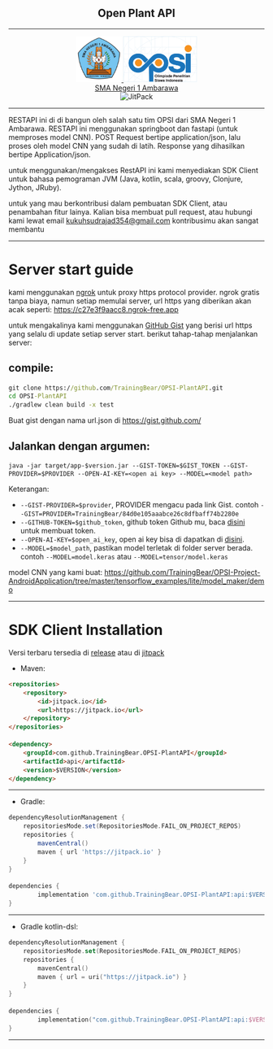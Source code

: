 <h2 align="center">Open Plant API</h2>

---

<p align="center">
    <a href="https://sman1ambarawa.sch.id/">
        <img src="SMANEGA.png" alt="SMANEGA" width="90" height="90" title="SMA NEGERI 1 AMBARAWA" >
    </a>
    <a href="https://sma.pusatprestasinasional.kemdikbud.go.id/opsi/">
        <img src="logoopsi.png" width="145" height="90" title="Olimipiade Penelitian Sains Nasional"><br>
    </a>
    <a href="https://sman1ambarawa.sch.id/">SMA Negeri 1 Ambarawa</a>
    <br href="https://jitpack.io/#TrainingBear/OPSI-PlantAPI">
        <img src="https://jitpack.io/v/TrainingBear/OPSI-PlantAPI.svg" alt="JitPack">
    </a>
</p>



***
RESTAPI ini di di bangun oleh salah satu tim OPSI dari SMA Negeri 1 Ambarawa.
RESTAPI ini menggunakan springboot dan fastapi (untuk memproses model CNN).
POST Request bertipe application/json, lalu proses oleh 
model CNN yang sudah di latih. Response yang dihasilkan bertipe Application/json.

untuk menggunakan/mengakses RestAPI ini kami menyediakan SDK Client untuk bahasa pemograman JVM (Java, kotlin, scala, groovy,
Clonjure, Jython, JRuby).

untuk yang mau berkontribusi dalam pembuatan SDK Client, atau penambahan fitur lainya.
Kalian bisa membuat pull request, atau hubungi kami lewat email kukuhsudrajad354@gmail.com kontribusimu akan sangat membantu
*** 

# Server start guide
kami menggunakan [ngrok](https://ngrok.com) untuk proxy https protocol provider.
ngrok gratis tanpa biaya, namun setiap memulai server, url https yang diberikan akan acak seperti: https://c27e3f9aacc8.ngrok-free.app

untuk mengakalinya kami menggunakan [GitHub Gist](https://gist.github.com/) yang berisi url https yang selalu di update setiap server start.
berikut tahap-tahap menjalankan server:

compile:
-
```cmd
git clone https://github.com/TrainingBear/OPSI-PlantAPI.git
cd OPSI-PlantAPI
./gradlew clean build -x test
```
Buat gist dengan nama url.json di https://gist.github.com/

Jalankan dengan argumen:
- 
```text 
java -jar target/app-$version.jar --GIST-TOKEN=$GIST_TOKEN --GIST-PROVIDER=$PROVIDER --OPEN-AI-KEY=<open ai key> --MODEL=<model path>
```
Keterangan:
- `--GIST-PROVIDER=$provider`, PROVIDER mengacu pada link Gist. contoh `--GIST=PROVIDER=TrainingBear/84d0e105aaabce26c8dfbaff74b2280e`
- `--GITHUB-TOKEN=$github_token`, github token Github mu, baca [disini](https://docs.github.com/en/authentication/keeping-your-account-and-data-secure/creating-a-personal-access-token) untuk membuat token.
- `--OPEN-AI-KEY=$open_ai_key`, open ai key bisa di dapatkan di [disini](https://platform.openai.com/account/api-keys).
- `--MODEL=$model_path`, pastikan model terletak di folder server berada. contoh ```--MODEL=model.keras``` atau `--MODEL=tensor/model.keras`

model CNN yang kami buat: https://github.com/TrainingBear/OPSI-Project-AndroidApplication/tree/master/tensorflow_examples/lite/model_maker/demo

---
# SDK Client Installation
Versi terbaru tersedia di [release](https://github.com/TrainingBear/OPSI-PlantAPI/releases)
atau di [jitpack](https://jitpack.io/#TrainingBear/OPSI-PlantAPI)
- Maven:
```html
<repositories>
	<repository>
	    <id>jitpack.io</id>
	    <url>https://jitpack.io</url>
	</repository>
</repositories>

<dependency>
    <groupId>com.github.TrainingBear.OPSI-PlantAPI</groupId>
    <artifactId>api</artifactId>
    <version>$VERSION</version>
</dependency>
```
***
- Gradle:
```groovy
dependencyResolutionManagement {
	repositoriesMode.set(RepositoriesMode.FAIL_ON_PROJECT_REPOS)
	repositories {
		mavenCentral()
		maven { url 'https://jitpack.io' }
	}
}

dependencies {
        implementation 'com.github.TrainingBear.OPSI-PlantAPI:api:$VERSION'
}
```
***
- Gradle kotlin-dsl:
```kotlin
dependencyResolutionManagement {
	repositoriesMode.set(RepositoriesMode.FAIL_ON_PROJECT_REPOS)
	repositories {
		mavenCentral()
		maven { url = uri("https://jitpack.io") }
	}
}

dependencies {
        implementation("com.github.TrainingBear.OPSI-PlantAPI:api:$VERSION")
}
```
***

